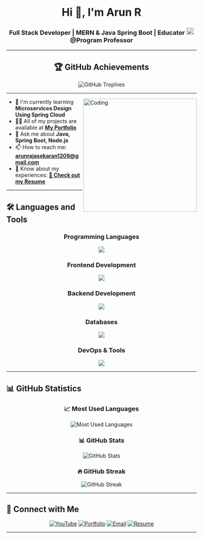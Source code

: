 <div align="center">

# Hi 👋, I'm Arun R

### Full Stack Developer | MERN & Java Spring Boot | Educator <a href="https://www.youtube.com/@ProgramProfessor" target="_blank"><img src="https://img.shields.io/badge/YouTube-FF0000?style=for-the-badge&logo=youtube&logoColor=white" alt="YouTube" height="20"/></a> @Program Professor

</div>

---

<div align="center">

## 🏆 GitHub Achievements

<img src="https://github-profile-trophy.vercel.app/?username=arunrajasekaran48&theme=flat&no-frame=true&margin-w=10&margin-h=10&column=7&title=committer,repo,followers,experience" alt="GitHub Trophies" />

</div>

---



<img align="right" alt="Coding" width="300" src="https://cdn.dribbble.com/users/1162077/screenshots/3848914/programmer.gif">

- 🌱 I'm currently learning **Microservices Design Using Spring Cloud**
- 👨‍💻 All of my projects are available at **[My Portfolio](https://arun-s-portfolio-eight.vercel.app/)**
- 💬 Ask me about **Java, Spring Boot, Node.js**
- 📫 How to reach me: **arunrajasekaran1209@gmail.com**
- 📄 Know about my experiences: **[📄 Check out my Resume](https://docs.google.com/document/d/1TZdzuoJwAkErqRY7Pn3FtwBJQzxgSIwa/edit?usp=drive_link&ouid=101497900567952203901&rtpof=true&sd=true)**

---

## 🛠️ Languages and Tools

<div align="center">

### Programming Languages
<img src="https://skillicons.dev/icons?i=java,js,c,cpp" />

### Frontend Development
<img src="https://skillicons.dev/icons?i=html,css,react,tailwind" />

### Backend Development
<img src="https://skillicons.dev/icons?i=nodejs,express,spring" />

### Databases
<img src="https://skillicons.dev/icons?i=mongodb,mysql,postgresql" />

### DevOps & Tools
<img src="https://skillicons.dev/icons?i=aws,docker,git,postman" />

</div>

---

## 📊 GitHub Statistics

<div align="center">

### 📈 Most Used Languages
<img src="https://github-readme-stats.vercel.app/api/top-langs/?username=arunrajasekaran48&layout=compact&theme=tokyonight&hide_border=true&bg_color=0D1117&title_color=58A6FF&text_color=C9D1D9" alt="Most Used Languages" />

### 📊 GitHub Stats
<img src="https://github-readme-stats.vercel.app/api?username=arunrajasekaran48&show_icons=true&theme=tokyonight&hide_border=true&bg_color=0D1117&title_color=58A6FF&text_color=C9D1D9&icon_color=58A6FF" alt="GitHub Stats" />

### 🔥 GitHub Streak
<img src="https://github-readme-streak-stats.herokuapp.com/?user=arunrajasekaran48&theme=tokyonight&hide_border=true&background=0D1117&stroke=58A6FF&ring=58A6FF&fire=FF6B6B&currStreakLabel=C9D1D9" alt="GitHub Streak" />

</div>

---

## 🤝 Connect with Me

<div align="center">

[![YouTube](https://img.shields.io/badge/YouTube-FF0000?style=for-the-badge&logo=youtube&logoColor=white)](https://www.youtube.com/@ProgramProfessor)
[![Portfolio](https://img.shields.io/badge/Portfolio-000000?style=for-the-badge&logo=About.me&logoColor=white)](https://arun-s-portfolio-eight.vercel.app/)
[![Email](https://img.shields.io/badge/Email-D14836?style=for-the-badge&logo=gmail&logoColor=white)](mailto:arunrajasekaran1209@gmail.com)
[![Resume](https://img.shields.io/badge/Resume-4285F4?style=for-the-badge&logo=google-drive&logoColor=white)](https://docs.google.com/document/d/1TZdzuoJwAkErqRY7Pn3FtwBJQzxgSIwa/edit?usp=drive_link&ouid=101497900567952203901&rtpof=true&sd=true)

</div>

---
```

